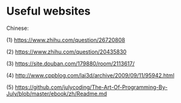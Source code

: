 # Useful websites

Chinese:

(1) https://www.zhihu.com/question/26720808

(2) https://www.zhihu.com/question/20435830

(3) https://site.douban.com/179880/room/2113617/

(4) http://www.cppblog.com/lai3d/archive/2009/09/11/95942.html

(5) https://github.com/julycoding/The-Art-Of-Programming-By-July/blob/master/ebook/zh/Readme.md
